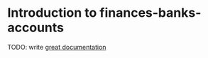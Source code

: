 # Introduction to finances-banks-accounts

TODO: write [great documentation](http://jacobian.org/writing/what-to-write/)
